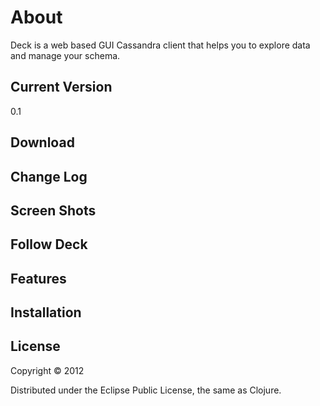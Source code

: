 # About

Deck is a web based GUI Cassandra client that helps you to explore data and manage your schema.

## Current Version
0.1

## Download


## Change Log

## Screen Shots

## Follow Deck

## Features

## Installation


## License

Copyright © 2012 

Distributed under the Eclipse Public License, the same as Clojure.
